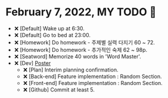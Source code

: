 # February 7, 2022, MY TODO 🚀

- ❌ [Default] Wake up at 6:30.
- ❌ [Default] Go to bed at 23:00.
- ❌ [Homework] Do homework - 주제별 실력 다지기 60 ~ 72.
- ❌ [Homework] Do homework - 추가적인 숙제 62 ~ 98p.
- ❌ [Seatword] Memorize 40 words in 'Word Master'.
- ❌ [Dev] [Poster](https://github.com/Novelier-Webbelier/poster)
  - ❌ [Plan] Interim planning confirmation.
  - ❌ [Back-end] Feature implementation : Random Section.
  - ❌ [Front-end] Feature implementation : Random Section.
  - ❌ [Github] Commit at least 5.
